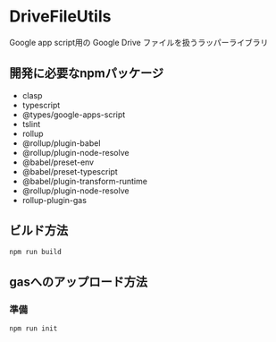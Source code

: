 # DriveFileUtils

Google app script用の Google Drive ファイルを扱うラッパーライブラリ

## 開発に必要なnpmパッケージ

* clasp
* typescript
* @types/google-apps-script
* tslint
* rollup
* @rollup/plugin-babel 
* @rollup/plugin-node-resolve 
* @babel/preset-env 
* @babel/preset-typescript 
* @babel/plugin-transform-runtime 
* @rollup/plugin-node-resolve
* rollup-plugin-gas
 
## ビルド方法

```bash
npm run build
```

## gasへのアップロード方法

### 準備

```bash
npm run init
```
